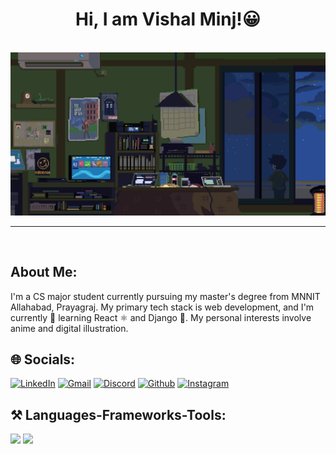 
<h1 align='center'>Hi, I am Vishal Minj!😀</h1>
<br>
<img src='banner.gif'/>

---
<br>

## About Me:
I'm a CS major student currently pursuing my master's degree from MNNIT Allahabad, Prayagraj. My primary tech stack is web development, and I'm currently 🌱 learning React ⚛ and Django 🐍.
My personal interests involve anime and digital illustration.


## 🌐 Socials:
[![LinkedIn](https://img.shields.io/badge/LinkedIn-%230077B5.svg?logo=linkedin&logoColor=white)](https://www.linkedin.com/in/vishal-minj-a8106825b)
[![Gmail](https://img.shields.io/badge/Gmail-%23D14836.svg?logo=gmail&logoColor=white)](mailto:vishalminj667@gmail.com)
[![Discord](https://img.shields.io/badge/Discord-%238E44AD.svg?logo=discord&logoColor=white)](https://discord.com/users/1041286797981925468)
[![Github](https://img.shields.io/badge/GitHub-%23212121.svg?logo=github&logoColor=white)](https://github.com/VishalMinj)
[![Instagram](https://img.shields.io/badge/Instagram-%23E4405F.svg?logo=Instagram&logoColor=white)](https://instagram.com/vishal.minj14) 


## ⚒️ Languages-Frameworks-Tools:
<div>
    <img src="https://skillicons.dev/icons?i=html,css,javascript,python,react,github,git,django" />
    <img src="https://skillicons.dev/icons?i=c,cpp,typescript,java,sqlite,mysql,postgresql,vscode" /><br>
</div>
